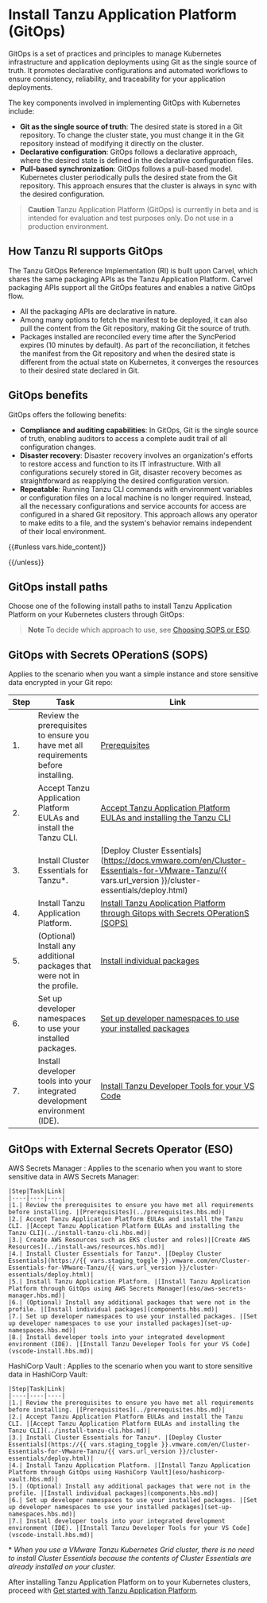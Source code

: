 # Install Tanzu Application Platform (GitOps)

GitOps is a set of practices and principles to manage Kubernetes infrastructure and application deployments using Git as the single source of truth. It promotes declarative configurations and automated workflows to ensure consistency, reliability, and traceability for your application deployments.
 
The key components involved in implementing GitOps with Kubernetes include:

- **Git as the single source of truth**: The desired state is stored in a Git repository. To change the cluster state, you must change it in the Git repository instead of modifying it directly on the cluster.
- **Declarative configuration**: GitOps follows a declarative approach, where the desired state is defined in the declarative configuration files.
- **Pull-based synchronization**: GitOps follows a pull-based model. Kubernetes cluster periodically pulls the desired state from the Git repository. This approach ensures that the cluster is always in sync with the desired configuration.

>**Caution** Tanzu Application Platform (GitOps) is currently in beta and is intended for evaluation and test purposes only. Do not use in a production environment.

## <a id="tanzu-gitops-ri"></a> How Tanzu RI supports GitOps

The Tanzu GitOps Reference Implementation (RI) is built upon Carvel, which shares the same packaging APIs as the Tanzu Application Platform. Carvel packaging APIs support all the GitOps features and enables a native GitOps flow.

- All the packaging APIs are declarative in nature.
- Among many options to fetch the manifest to be deployed, it can also pull the content from the Git repository, making Git the source of truth.
- Packages installed are reconciled every time after the SyncPeriod expires (10 minutes by default). As part of the reconciliation, it fetches the manifest from the Git repository and when the desired state is different from the actual state on Kubernetes, it converges the resources to their desired state declared in Git.
 
## <a id="benefits"></a>GitOps benefits

GitOps offers the following benefits:

- **Compliance and auditing capabilities**: In GitOps, Git is the single source of truth, enabling auditors to access a complete audit trail of all configuration changes.
- **Disaster recovery**: Disaster recovery involves an organization's efforts to restore access and function to its IT infrastructure. With all configurations securely stored in Git, disaster recovery becomes as straightforward  as reapplying the desired configuration version.
- **Repeatable**: Running Tanzu CLI commands with environment variables or configuration files on a local machine is no longer required. Instead, all the necessary configurations and service accounts for access are configured in a shared Git repository. This approach allows any operator to make edits to a file, and the system's behavior remains independent of their local environment.

{{#unless vars.hide_content}}
<!-- TODO: this release is ready for production use in a specific set of conditions, review these conditions to see if your situation qualifies
  - general GitOps benefits/wants
  - if you want a simple instance and can store sensitive data encrypted ni your git repo ==> #SOPS
  - if you need to store secrest in external store blah blah... => #ESO

-->
{{/unless}}

## <a id="install-paths"></a>GitOps install paths

Choose one of the following install paths to install Tanzu Application Platform on your Kubernetes clusters through GitOps:

>**Note** To decide which approach to use, see [Choosing SOPS or ESO](reference.hbs.md#choosing-sops-or-eso).

## <a id='sops'></a>GitOps with Secrets OPerationS (SOPS)

Applies to the scenario when you want a simple instance and store sensitive data encrypted in your Git repo:

|Step|Task|Link|
|----|----|----|
|1.| Review the prerequisites to ensure you have met all requirements before installing. |[Prerequisites](../prerequisites.hbs.md)|
|2.| Accept Tanzu Application Platform EULAs and install the Tanzu CLI. |[Accept Tanzu Application Platform EULAs and installing the Tanzu CLI](../install-tanzu-cli.hbs.md)|
|3.| Install Cluster Essentials for Tanzu*. |[Deploy Cluster Essentials](https://docs.vmware.com/en/Cluster-Essentials-for-VMware-Tanzu/{{ vars.url_version }}/cluster-essentials/deploy.html)|
|4.| Install Tanzu Application Platform. |[Install Tanzu Application Platform through Gitops with Secrets OPerationS (SOPS)](sops.hbs.md)
|5.| (Optional) Install any additional packages that were not in the profile. |[Install individual packages](components.hbs.md)|
|6.| Set up developer namespaces to use your installed packages. |[Set up developer namespaces to use your installed packages](set-up-namespaces.hbs.md)|
|7.| Install developer tools into your integrated development environment (IDE). |[Install Tanzu Developer Tools for your VS Code](vscode-install.hbs.md)|

## <a id='eso'></a>GitOps with External Secrets Operator (ESO)

AWS Secrets Manager
: Applies to the scenario when you want to store sensitive data in AWS Secrets Manager:

    |Step|Task|Link|
    |----|----|----|
    |1.| Review the prerequisites to ensure you have met all requirements before installing. |[Prerequisites](../prerequisites.hbs.md)|
    |2.| Accept Tanzu Application Platform EULAs and install the Tanzu CLI. |[Accept Tanzu Application Platform EULAs and installing the Tanzu CLI](../install-tanzu-cli.hbs.md)|
    |3.| Create AWS Resources such as EKS cluster and roles)|[Create AWS Resources](../install-aws/resources.hbs.md)|
    |4.| Install Cluster Essentials for Tanzu*. |[Deploy Cluster Essentials](https://{{ vars.staging_toggle }}.vmware.com/en/Cluster-Essentials-for-VMware-Tanzu/{{ vars.url_version }}/cluster-essentials/deploy.html)|
    |5.| Install Tanzu Application Platform. |[Install Tanzu Application Platform through GitOps using AWS Secrets Manager](eso/aws-secrets-manager.hbs.md)|
    |6.| (Optional) Install any additional packages that were not in the profile. |[Install individual packages](components.hbs.md)|
    |7.| Set up developer namespaces to use your installed packages. |[Set up developer namespaces to use your installed packages](set-up-namespaces.hbs.md)|
    |8.| Install developer tools into your integrated development environment (IDE). |[Install Tanzu Developer Tools for your VS Code](vscode-install.hbs.md)|

HashiCorp Vault
: Applies to the scenario when you want to store sensitive data in HashiCorp Vault:

    |Step|Task|Link|
    |----|----|----|
    |1.| Review the prerequisites to ensure you have met all requirements before installing. |[Prerequisites](../prerequisites.hbs.md)|
    |2.| Accept Tanzu Application Platform EULAs and install the Tanzu CLI. |[Accept Tanzu Application Platform EULAs and installing the Tanzu CLI](../install-tanzu-cli.hbs.md)|
    |3.| Install Cluster Essentials for Tanzu*. |[Deploy Cluster Essentials](https://{{ vars.staging_toggle }}.vmware.com/en/Cluster-Essentials-for-VMware-Tanzu/{{ vars.url_version }}/cluster-essentials/deploy.html)|
    |4.| Install Tanzu Application Platform. |[Install Tanzu Application Platform through GitOps using HashiCorp Vault](eso/hashicorp-vault.hbs.md)|
    |5.| (Optional) Install any additional packages that were not in the profile. |[Install individual packages](components.hbs.md)|
    |6.| Set up developer namespaces to use your installed packages. |[Set up developer namespaces to use your installed packages](set-up-namespaces.hbs.md)|
    |7.| Install developer tools into your integrated development environment (IDE). |[Install Tanzu Developer Tools for your VS Code](vscode-install.hbs.md)|

\* _When you use a VMware Tanzu Kubernetes Grid cluster, there is no need to install Cluster Essentials because the contents of Cluster Essentials are already installed on your cluster._

After installing Tanzu Application Platform on to your Kubernetes clusters, proceed with [Get started with Tanzu Application Platform](../getting-started.hbs.md).
